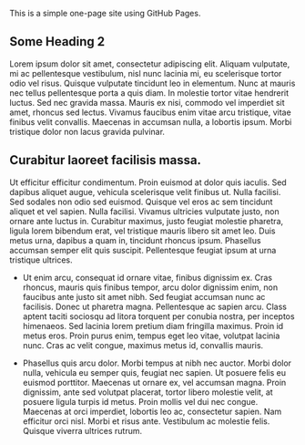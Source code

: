 This is a simple one-page site using GitHub Pages.

## Some Heading 2
Lorem ipsum dolor sit amet, consectetur adipiscing elit. Aliquam vulputate, mi ac pellentesque vestibulum, nisl nunc lacinia mi, eu scelerisque tortor odio vel risus. Quisque vulputate tincidunt leo in elementum. Nunc at mauris nec tellus pellentesque porta a quis diam. In molestie tortor vitae hendrerit luctus. Sed nec gravida massa. Mauris ex nisi, commodo vel imperdiet sit amet, rhoncus sed lectus. Vivamus faucibus enim vitae arcu tristique, vitae finibus velit convallis. Maecenas in accumsan nulla, a lobortis ipsum. Morbi tristique dolor non lacus gravida pulvinar.

## Curabitur laoreet facilisis massa.
Ut efficitur efficitur condimentum. Proin euismod at dolor quis iaculis. Sed dapibus aliquet augue, vehicula scelerisque velit finibus ut. Nulla facilisi. Sed sodales non odio sed euismod. Quisque vel eros ac sem tincidunt aliquet et vel sapien. Nulla facilisi. Vivamus ultricies vulputate justo, non ornare ante luctus in. Curabitur maximus, justo feugiat molestie pharetra, ligula lorem bibendum erat, vel tristique mauris libero sit amet leo. Duis metus urna, dapibus a quam in, tincidunt rhoncus ipsum. Phasellus accumsan semper elit quis suscipit. Pellentesque feugiat ipsum at urna tristique ultrices.

* Ut enim arcu, consequat id ornare vitae, finibus dignissim ex. Cras rhoncus, mauris quis finibus tempor, arcu dolor dignissim enim, non faucibus ante justo sit amet nibh. Sed feugiat accumsan nunc ac facilisis. Donec ut pharetra magna. Pellentesque ac sapien arcu. Class aptent taciti sociosqu ad litora torquent per conubia nostra, per inceptos himenaeos. Sed lacinia lorem pretium diam fringilla maximus. Proin id metus eros. Proin purus enim, tempus eget leo vitae, volutpat lacinia nunc. Cras ac velit congue, maximus metus id, convallis mauris.

* Phasellus quis arcu dolor. Morbi tempus at nibh nec auctor. Morbi dolor nulla, vehicula eu semper quis, feugiat nec sapien. Ut posuere felis eu euismod porttitor. Maecenas ut ornare ex, vel accumsan magna. Proin dignissim, ante sed volutpat placerat, tortor libero molestie velit, at posuere ligula turpis id metus. Proin mollis vel dui nec congue. Maecenas at orci imperdiet, lobortis leo ac, consectetur sapien. Nam efficitur orci nisl. Morbi et risus ante. Vestibulum ac molestie felis. Quisque viverra ultrices rutrum.
